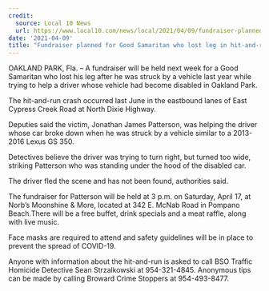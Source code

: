 ```yaml
---
credit:
  source: Local 10 News
  url: https://www.local10.com/news/local/2021/04/09/fundraiser-planned-for-good-samaritan-who-lost-leg-in-hit-and-run-crash/
date: '2021-04-09'
title: "Fundraiser planned for Good Samaritan who lost leg in hit-and-run crash"
---
```

OAKLAND PARK, Fla. – A fundraiser will be held next week for a Good Samaritan who lost his leg after he was struck by a vehicle last year while trying to help a driver whose vehicle had become disabled in Oakland Park.

The hit-and-run crash occurred last June in the eastbound lanes of East Cypress Creek Road at North Dixie Highway.

Deputies said the victim, Jonathan James Patterson, was helping the driver whose car broke down when he was struck by a vehicle similar to a 2013-2016 Lexus GS 350.

Detectives believe the driver was trying to turn right, but turned too wide, striking Patterson who was standing under the hood of the disabled car.

The driver fled the scene and has not been found, authorities said.

The fundraiser for Patterson will be held at 3 p.m. on Saturday, April 17, at Norb’s Moonshine & More, located at 342 E. McNab Road in Pompano Beach.There will be a free buffet, drink specials and a meat raffle, along with live music.

Face masks are required to attend and safety guidelines will be in place to prevent the spread of COVID-19.

Anyone with information about the hit-and-run is asked to call BSO Traffic Homicide Detective Sean Strzalkowski at 954-321-4845. Anonymous tips can be made by calling Broward Crime Stoppers at 954-493-8477.
